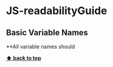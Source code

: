 # JS-readabilityGuide

## Basic Variable Names

**All variable names should 

**[⬆ back to top](#js-readabilityguide)**
